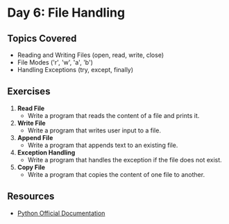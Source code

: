 # Day 6: File Handling

## Topics Covered
- Reading and Writing Files (open, read, write, close)
- File Modes ('r', 'w', 'a', 'b')
- Handling Exceptions (try, except, finally)

## Exercises
1. **Read File**
   - Write a program that reads the content of a file and prints it.
2. **Write File**
   - Write a program that writes user input to a file.
3. **Append File**
   - Write a program that appends text to an existing file.
4. **Exception Handling**
   - Write a program that handles the exception if the file does not exist.
5. **Copy File**
   - Write a program that copies the content of one file to another.

## Resources
- [Python Official Documentation](https://docs.python.org/3/)
